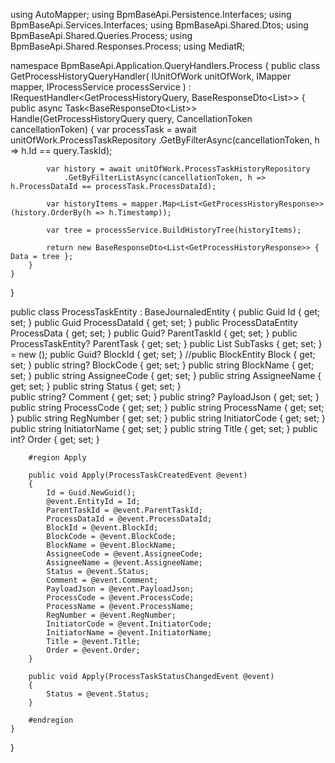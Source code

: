 using AutoMapper;
using BpmBaseApi.Persistence.Interfaces;
using BpmBaseApi.Services.Interfaces;
using BpmBaseApi.Shared.Dtos;
using BpmBaseApi.Shared.Queries.Process;
using BpmBaseApi.Shared.Responses.Process;
using MediatR;

namespace BpmBaseApi.Application.QueryHandlers.Process
{
    public class GetProcessHistoryQueryHandler(
    IUnitOfWork unitOfWork,
    IMapper mapper,
    IProcessService processService
) : IRequestHandler<GetProcessHistoryQuery, BaseResponseDto<List<GetProcessHistoryResponse>>>
    {
        public async Task<BaseResponseDto<List<GetProcessHistoryResponse>>> Handle(GetProcessHistoryQuery query, CancellationToken cancellationToken)
        {
            var processTask = await unitOfWork.ProcessTaskRepository
                .GetByFilterAsync(cancellationToken, h => h.Id == query.TaskId);

            var history = await unitOfWork.ProcessTaskHistoryRepository
                .GetByFilterListAsync(cancellationToken, h => h.ProcessDataId == processTask.ProcessDataId);

            var historyItems = mapper.Map<List<GetProcessHistoryResponse>>(history.OrderBy(h => h.Timestamp));

            var tree = processService.BuildHistoryTree(historyItems);

            return new BaseResponseDto<List<GetProcessHistoryResponse>> { Data = tree };
        }
    }
}

public class ProcessTaskEntity : BaseJournaledEntity
    {
        public Guid Id { get; set; }
        public Guid ProcessDataId { get; set; }
        public ProcessDataEntity ProcessData { get; set; }
        public Guid? ParentTaskId { get; set; }
        public ProcessTaskEntity? ParentTask { get; set; }
        public List<ProcessTaskEntity> SubTasks { get; set; } = new ();
        public Guid? BlockId { get; set; }
        //public BlockEntity Block { get; set; }
        public string? BlockCode { get; set; }
        public string BlockName { get; set; }
        public string AssigneeCode { get; set; }
        public string AssigneeName { get; set; }
        public string Status { get; set; }    
        public string? Comment { get; set; }
        public string? PayloadJson { get; set; }
        public string ProcessCode { get; set; }
        public string ProcessName { get; set; }
        public string RegNumber { get; set; }
        public string InitiatorCode { get; set; }
        public string InitiatorName { get; set; }
        public string Title { get; set; }
        public int? Order { get; set; }


        #region Apply

        public void Apply(ProcessTaskCreatedEvent @event)
        {
            Id = Guid.NewGuid();
            @event.EntityId = Id;
            ParentTaskId = @event.ParentTaskId;
            ProcessDataId = @event.ProcessDataId;
            BlockId = @event.BlockId;
            BlockCode = @event.BlockCode;
            BlockName = @event.BlockName;
            AssigneeCode = @event.AssigneeCode;
            AssigneeName = @event.AssigneeName;
            Status = @event.Status;
            Comment = @event.Comment;
            PayloadJson = @event.PayloadJson;
            ProcessCode = @event.ProcessCode;
            ProcessName = @event.ProcessName;
            RegNumber = @event.RegNumber;
            InitiatorCode = @event.InitiatorCode;
            InitiatorName = @event.InitiatorName;
            Title = @event.Title;
            Order = @event.Order;
        }

        public void Apply(ProcessTaskStatusChangedEvent @event)
        {
            Status = @event.Status;
        }

        #endregion
    }
}

